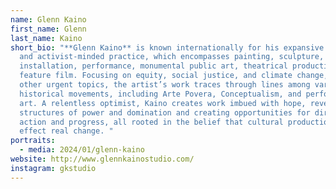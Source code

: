 ```yaml
---
name: Glenn Kaino
first_name: Glenn
last_name: Kaino
short_bio: "**Glenn Kaino** is known internationally for his expansive vision
  and activist-minded practice, which encompasses painting, sculpture,
  installation, performance, monumental public art, theatrical production, and
  feature film. Focusing on equity, social justice, and climate change, among
  other urgent topics, the artist’s work traces through lines among various art
  historical movements, including Arte Povera, Conceptualism, and performance
  art. A relentless optimist, Kaino creates work imbued with hope, revealing
  structures of power and domination and creating opportunities for direct
  action and progress, all rooted in the belief that cultural production can
  effect real change. "
portraits:
  - media: 2024/01/glenn-kaino
website: http://www.glennkainostudio.com/
instagram: gkstudio
---
```

